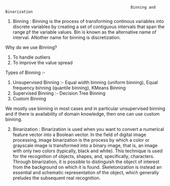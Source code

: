                                                            Binning and Binarization
1. Binning : Binning is the process of transforming continous variables into discrete variables by creating a set of contiguous intervals that span the range pf the variable values. Bin is known as the alternative name of interval. ANother name for binning is discretization.

Why do we use Binning?
1. To handle outliers
2. To improve the value spread

Types of Binning :-

1. Unsupervised Binning :- Equal width binning (uniform binning), Equal frequency binning (quantile binning), KMeans Binning  
2. Supervised Binning :- Decision Tree Binning
3. Custom Binning

We mostly use binning in most cases and in particular unsupervised binning and if there is availability of domain knowledge, then one can use custom binning.

2. Binarization : Binarization is used when you want to convert a numerical feature vector into a Boolean vector. In the field of digital image processing, image binarization is the process by which a color or grayscale image is transformed into a binary image, that is, an image with only two colors (typically, black and white).
This technique is used for the recognition of objects, shapes, and, specifically, characters. Through binarization, it is possible to distinguish the object of interest from the background on which it is found. Skeletonization is instead an essential and schematic representation of the object, which generally preludes the subsequent real recognition.
